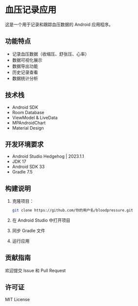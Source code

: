 # 血压记录应用

这是一个用于记录和跟踪血压数据的 Android 应用程序。

## 功能特点

- 记录血压数据（收缩压、舒张压、心率）
- 数据可视化展示
- 数据导出功能
- 历史记录查看
- 数据统计分析

## 技术栈

- Android SDK
- Room Database
- ViewModel & LiveData
- MPAndroidChart
- Material Design

## 开发环境要求

- Android Studio Hedgehog | 2023.1.1
- JDK 17
- Android SDK 33
- Gradle 7.5

## 构建说明

1. 克隆项目：
   ```bash
   git clone https://github.com/你的用户名/bloodpressure.git
   ```

2. 在 Android Studio 中打开项目

3. 同步 Gradle 文件

4. 运行应用

## 贡献指南

欢迎提交 Issue 和 Pull Request

## 许可证

MIT License